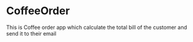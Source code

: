 # CoffeeOrder
This is Coffee order app which calculate the total bill of the customer and send it to their email
